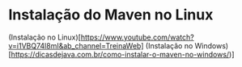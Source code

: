 # Instalação do Maven no Linux

(Instalação no Linux)[https://www.youtube.com/watch?v=i1VBQ74l8mI&ab_channel=TreinaWeb]
(Instalação no Windows)[https://dicasdejava.com.br/como-instalar-o-maven-no-windows/)]  

